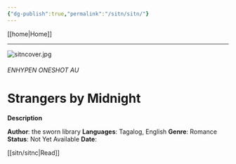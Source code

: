 ```yaml
---
{"dg-publish":true,"permalink":"/sitn/sitn/"}
---
```



[[home\|Home]]

***

![sitncover.jpg](/img/user/a%20storage/sitncover.jpg)
###### ENHYPEN ONESHOT AU
# Strangers by Midnight

**Description**


**Author**: the sworn library
**Languages**: Tagalog, English
**Genre**: Romance
**Status**: Not Yet Available
**Date**:

[[sitn/sitnc\|Read]]